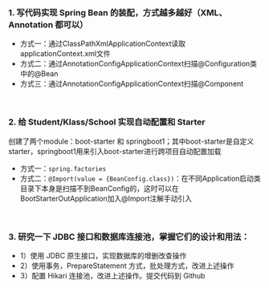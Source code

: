 ### 1. 写代码实现 Spring Bean 的装配，方式越多越好（XML、Annotation 都可以）
- 方式一：通过ClassPathXmlApplicationContext读取applicationContext.xml文件
- 方式二：通过AnnotationConfigApplicationContext扫描@Configuration类中的@Bean
- 方式三：通过AnnotationConfigApplicationContext扫描@Component

</br>

### 2. 给 Student/Klass/School 实现自动配置和 Starter
创建了两个module：boot-starter 和 springboot1；其中boot-starter是自定义starter，springboot1用来引入boot-starter进行跨项目自动配置加载
- 方式一：`spring.factories`
- 方式二：`@Import(value = {BeanConfig.class})`：在不同Application启动类目录下本身是扫描不到BeanConfig的，这时可以在BootStarterOutApplication加入@Import注解手动引入

</br>

### 3. 研究一下 JDBC 接口和数据库连接池，掌握它们的设计和用法：
- 1）使用 JDBC 原生接口，实现数据库的增删改查操作
- 2）使用事务，PrepareStatement 方式，批处理方式，改进上述操作
- 3）配置 Hikari 连接池，改进上述操作。提交代码到 Github
